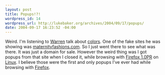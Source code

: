 ```yaml
--- 
layout: post
title: Popups!?!
wordpress_id: 14
wordpress_url: http://lukebaker.org/archives/2004/09/17/popups/
date: 2004-09-17 16:23:52 -04:00
---
```

Weird.  I'm listening to <a href="http://conferences.gospelcom.net/annual/2004-fall/bios.php?speaker_ID=280">Warren</a> talk about <a href="http://conferences.gospelcom.net/annual/2004-fall/schedule.php?date=20040917">colors</a>.  One of the fake sites he was showing was <a href="http://maternityfashions.com/">maternityfashions.com</a>.  So I just went there to see what was there.  It was just a domain for sale.  However the weird thing was I got popups from that site when I closed it, while browsing with <a href="http://getfirefox.com/">Firefox 1.0PR</a> on <a href="http://fedora.redhat.com/">Linux</a>.  I believe those were the first and only popups I've ever had while browsing with <a href="http://getfirefox.com/">Firefox</a>.
